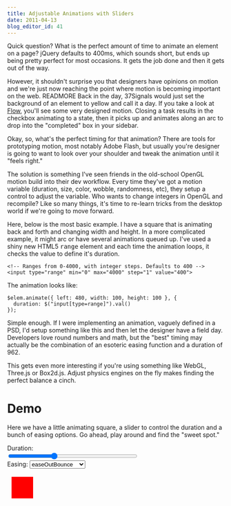 ```yaml
---
title: Adjustable Animations with Sliders
date: 2011-04-13
blog_editor_id: 41
---
```


[Flow]: http://getflow.com

Quick question? What is the perfect amount of time to animate an element on a page? jQuery defaults to 400ms, which sounds short, but ends up being pretty perfect for most occasions. It gets the job done and then it gets out of the way. 

However, it shouldn't surprise you that designers have opinions on motion and we're just now reaching the point where motion is becoming important on the web. READMORE Back in the day, 37Signals would just set the background of an element to yellow and call it a day. If you take a look at [Flow], you'll see some very designed motion. Closing a task results in the checkbox animating to a state, then it picks up and animates along an arc to drop into the "completed" box in your sidebar.

Okay, so, what's the perfect timing for that animation? There are tools for prototyping motion, most notably Adobe Flash, but usually you're designer is going to want to look over your shoulder and tweak the animation until it "feels right."

The solution is something I've seen friends in the old-school OpenGL motion build into their dev workflow. Every time they've got a motion variable (duration, size, color, wobble, randomness, etc), they setup a control to adjust the variable. Who wants to change integers in OpenGL and recompile? Like so many things, it's time to re-learn tricks from the desktop world if we're going to move forward.

Here, below is the most basic example. I have a square that is animating back and forth and changing width and height. In a more complicated example, it might arc or have several animations queued up. I've used a shiny new HTML5 <tt>range</tt> element and each time the animation loops, it checks the value to define it's duration.

    <!-- Ranges from 0-4000, with integer steps. Defaults to 400 -->
    <input type="range" min="0" max="4000" step="1" value="400">

The animation looks like:

    $elem.animate({ left: 480, width: 100, height: 100 }, {
      duration: $("input[type=range]").val()
    });

Simple enough. If I were implementing an animation, vaguely defined in a PSD, I'd setup something like this and then let the designer have a field day. Developers love round numbers and math, but the "best" timing may actually be the combination of an esoteric easing function and a duration of 962.

This gets even more interesting if you're using something like WebGL, Three.js or Box2d.js. Adjust physics engines on the fly makes finding the perfect balance a cinch.

Demo
====

Here we have a little animating square, a slider to control the duration and a bunch of easing options. Go ahead, play around and find the "sweet spot."

<script src="http://ajax.googleapis.com/ajax/libs/jquery/1.5.2/jquery.min.js"></script>
<script>
  $.getScript("/javascripts/jquery.easing.1.3.js", function() {

    $(function($) {
      $(".range").change(function() {
        $(".speed").text($(this).val());
      }).change();

      function getEasing() {
        return $(".easing").val();
      }

      function getSliderValue() {
        return parseInt($(".range").val(), 10);
      }

      function animateRight() {
        $(".box").stop().animate({ left: 380, width: 100, height: 100 }, {
          duration: getSliderValue(), 
          easing:   getEasing(),
          complete: function() {
            setTimeout(animateLeft, 750);
          }
        });
      }

      function animateLeft() {
        $(".box").stop().animate({ left: 0, width: 50, height: 50 }, {
          duration: getSliderValue(), 
          easing:   getEasing(),
          complete: function() {
            setTimeout(animateRight, 750);
          }
        });
      }

      animateRight();
    });
  });
</script>

<div class="demo" style="width: 600px; height: 300px; position: relative; overflow: hidden;">
  Duration: <span class="speed"></span><br />
  <input class="range" type="range" min="0" max="4000" step="1" value="1400" style="width: 300;" /><br />
  Easing: <select class="easing">
    <option>swing</option>
    <option>easeInQuad</option>
    <option>easeOutQuad</option>
    <option>easeInOutQuad</option>
    <option>easeInCubic</option>
    <option>easeOutCubic</option>
    <option>easeInOutCubic</option>
    <option>easeInQuart</option>
    <option>easeOutQuart</option>
    <option>easeInOutQuart</option>
    <option>easeInQuint</option>
    <option>easeOutQuint</option>
    <option>easeInOutQuint</option>
    <option>easeInSine</option>
    <option>easeOutSine</option>
    <option>easeInOutSine</option>
    <option>easeInExpo</option>
    <option>easeOutExpo</option>
    <option>easeInOutExpo</option>
    <option>easeInCirc</option>
    <option>easeOutCirc</option>
    <option>easeInOutCirc</option>
    <option>easeInElastic</option>
    <option>easeOutElastic</option>
    <option>easeInOutElastic</option>
    <option>easeInBack</option>
    <option>easeOutBack</option>
    <option>easeInOutBack</option>
    <option>easeInBounce</option>
    <option selected>easeOutBounce</option>
    <option>easeInOutBounce</option>
  </select><br />

  <div class="box" style="width: 50px; height: 50px; background: red; position: absolute; top: 75px; left: 10px;"></div>
</div>